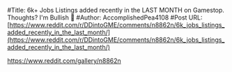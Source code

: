 #Title: 6k+ Jobs Listings added recently in the LAST MONTH on Gamestop. Thoughts? I'm Bullish 🚀
#Author: AccomplishedPea4108
#Post URL: [https://www.reddit.com/r/DDintoGME/comments/n8862n/6k_jobs_listings_added_recently_in_the_last_month/](https://www.reddit.com/r/DDintoGME/comments/n8862n/6k_jobs_listings_added_recently_in_the_last_month/)


https://www.reddit.com/gallery/n8862n